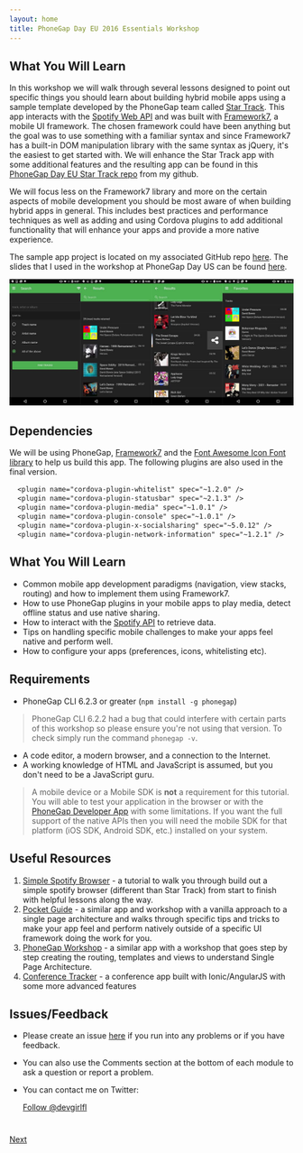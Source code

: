 ```yaml
---
layout: home
title: PhoneGap Day EU 2016 Essentials Workshop
---
```


## What You Will Learn
In this workshop we will walk through several lessons designed to point out specific things you should learn
about building hybrid mobile apps using a sample template developed by the PhoneGap team called
[Star Track](https://github.com/phonegap/phonegap-app-star-track/).  This app interacts with the [Spotify Web API](https://developer.spotify.com/web-api/) and was built with [Framework7](http://framework7.io), a mobile
UI framework. The chosen framework could have been anything but the goal was to use something with a familiar
syntax and since Framework7 has a built-in DOM manipulation library with the same syntax as jQuery, it's the
easiest to get started with. We will enhance the Star Track app with some additional features and the resulting
app can be found in this [PhoneGap Day EU Star Track repo](phonegap-day-eu-star-track) from my github.

We will focus less on the Framework7 library and more on the certain aspects of mobile development you should be
most aware of when building hybrid apps in general. This includes best practices and performance techniques as well as adding and using Cordova plugins to add additional functionality that will enhance your apps and provide a more native experience.

The sample app project is located on my associated
GitHub repo [here](https://github.com/hollyschinsky/phonegap-day-eu-star-track). The slides that I used in the workshop at PhoneGap Day US can be found
[here](http://devgirl.org/files/pgday/www/#0).    

<img class="screenshot" src="images/and-screens.jpg"/>

## Dependencies
We will be using PhoneGap, [Framework7](http://framework7.io) and the [Font Awesome Icon Font library](http://fortawesome.github.io/Font-Awesome/)
 to help us build this app. The following plugins are also used in the final version.

      <plugin name="cordova-plugin-whitelist" spec="~1.2.0" />
      <plugin name="cordova-plugin-statusbar" spec="~2.1.3" />
      <plugin name="cordova-plugin-media" spec="~1.0.1" />
      <plugin name="cordova-plugin-console" spec="~1.0.1" />
      <plugin name="cordova-plugin-x-socialsharing" spec="~5.0.12" />
      <plugin name="cordova-plugin-network-information" spec="~1.2.1" />


## What You Will Learn
- Common mobile app development paradigms (navigation, view stacks, routing) and how to implement them using Framework7.
- How to use PhoneGap plugins in your mobile apps to play media, detect offline status and use native sharing.
- How to interact with the [Spotify API](https://developer.spotify.com/web-api/) to retrieve data.
- Tips on handling specific mobile challenges to make your apps feel native and perform well.
- How to configure your apps (preferences, icons, whitelisting etc).

## Requirements
- PhoneGap CLI 6.2.3 or greater (`npm install -g phonegap`)
> PhoneGap CLI 6.2.2 had a bug that could interfere with certain parts of this workshop so please ensure you're not using
that version. To check simply run the command `phonegap -v`.
- A code editor, a modern browser, and a connection to the Internet.
- A working knowledge of HTML and JavaScript is assumed, but you don't need to be a JavaScript guru.

>A mobile device or a Mobile SDK is **not** a requirement for this tutorial. You will able to test your application in the browser or with the
[PhoneGap Developer App](app.developer.com) with some limitations. If you want the full support of the native APIs then you will need the mobile
SDK for that platform (iOS SDK, Android SDK, etc.) installed on your system.

## Useful Resources
1. [Simple Spotify Browser](http://hollyschinsky.github.io/spotify-browser) - a tutorial to walk you through build out a simple spotify browser (different than Star Track) from start to finish with helpful lessons along the way. 
1. [Pocket Guide](http://hollyschinsky.github.io/pocket-guide) - a similar app and workshop with a vanilla approach to a single page architecture and walks through specific
tips and tricks to make your app feel and perform natively outside of a specific UI framework doing the work for you.
2. [PhoneGap Workshop](http://hollyschinsky.github.io/phonegap-workshop) - a similar app with a workshop that goes step by step creating the routing, templates and views to understand Single Page Architecture.
3. [Conference Tracker](http://hollyschinsky.github.io/ConferenceTracker) - a conference app built with Ionic/AngularJS with some more advanced features


## Issues/Feedback
- Please create an issue [here](https://github.com/hollyschinsky/pgday-eu-star-track/issues) if you run
into any problems or if you have feedback.

- You can also use the Comments section at the bottom of each module to ask a question or report a problem.

- You can contact me on Twitter:

    <a href="https://twitter.com/devgirlfl" class="twitter-follow-button" data-show-count="true"
    data-size="large" data-lang="en">Follow
    @devgirlfl</a>
    <script>!function(d,s,id){var js,fjs=d.getElementsByTagName(s)[0];if(!d.getElementById(id)){js=d.createElement(s);js.id=id;js.src="//platform.twitter.com/widgets.js";fjs.parentNode.insertBefore(js,fjs);}}(document,"script","twitter-wjs");</script>


<div class="row" style="margin-top:40px;">
<div class="col-sm-12">
<a href="lesson1.html" class="btn btn-default pull-right">Next <i class="glyphicon
glyphicon-chevron-right"></i></a>
</div>
</div>

<script>
  (function(i,s,o,g,r,a,m){i['GoogleAnalyticsObject']=r;i[r]=i[r]||function(){
  (i[r].q=i[r].q||[]).push(arguments)},i[r].l=1*new Date();a=s.createElement(o),
  m=s.getElementsByTagName(o)[0];a.async=1;a.src=g;m.parentNode.insertBefore(a,m)
  })(window,document,'script','//www.google-analytics.com/analytics.js','ga');

  ga('create', 'UA-72845162-1', 'auto');
  ga('send', 'pageview');

</script>
